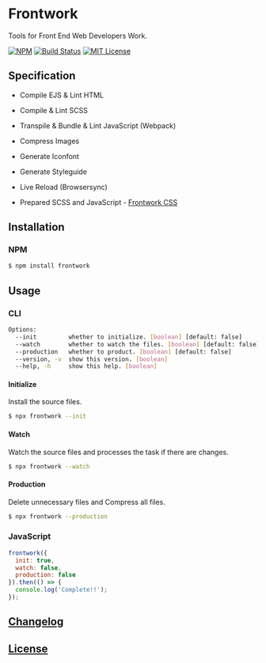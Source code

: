 # Frontwork

Tools for Front End Web Developers Work.

[![NPM](https://nodei.co/npm/frontwork.png)](https://nodei.co/npm/frontwork/)
[![Build Status](https://travis-ci.org/isaxxx/frontwork.svg?branch=master)](https://travis-ci.org/isaxxx/frontwork)
[![MIT License](http://img.shields.io/badge/license-MIT-blue.svg?style=flat)](LICENSE)

## Specification

* Compile EJS & Lint HTML

* Compile & Lint SCSS

* Transpile & Bundle & Lint JavaScript (Webpack)

* Compress Images

* Generate Iconfont

* Generate Styleguide

* Live Reload (Browsersync)

* Prepared SCSS and JavaScript - [Frontwork CSS](https://frontwork.isaxxx.com)

## Installation

### NPM

```bash
$ npm install frontwork
```

## Usage

### CLI

```bash
Options:
  --init         whether to initialize. [boolean] [default: false]
  --watch        whether to watch the files. [boolean] [default: false]
  --production   whether to product. [boolean] [default: false]
  --version, -v  show this version. [boolean]
  --help, -h     show this help. [boolean]
```

#### Initialize

Install the source files.

```bash
$ npx frontwork --init
```

#### Watch

Watch the source files and processes the task if there are changes.

```bash
$ npx frontwork --watch
```

#### Production

Delete unnecessary files and Compress all files.

```bash
$ npx frontwork --production
```

### JavaScript

```js
frontwork({
  init: true,
  watch: false,
  production: false
}).then(() => {
  console.log('Complete!!');
});
```

## [Changelog](CHANGELOG.md)

## [License](LICENSE)
